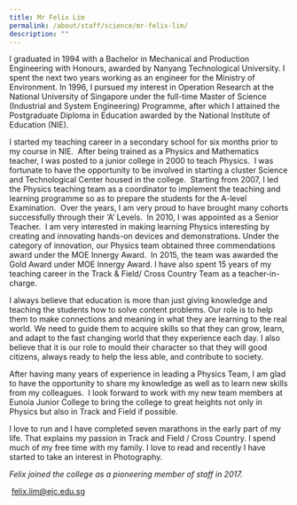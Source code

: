 ```yaml
---
title: Mr Felix Lim
permalink: /about/staff/science/mr-felix-lim/
description: ""
---
```

I graduated in 1994 with a Bachelor in Mechanical and Production Engineering with Honours, awarded by Nanyang Technological University. I spent the next two years working as an engineer for the Ministry of Environment. In 1996, I pursued my interest in Operation Research at the National University of Singapore under the full-time Master of Science (Industrial and System Engineering) Programme, after which I attained the Postgraduate Diploma in Education awarded by the National Institute of Education (NIE).

I started my teaching career in a secondary school for six months prior to my course in NIE.  After being trained as a Physics and Mathematics teacher, I was posted to a junior college in 2000 to teach Physics.  I was fortunate to have the opportunity to be involved in starting a cluster Science and Technological Center housed in the college.  Starting from 2007, I led the Physics teaching team as a coordinator to implement the teaching and learning programme so as to prepare the students for the A-level Examination.  Over the years, I am very proud to have brought many cohorts successfully through their ‘A’ Levels.  In 2010, I was appointed as a Senior Teacher.  I am very interested in making learning Physics interesting by creating and innovating hands-on devices and demonstrations. Under the category of innovation, our Physics team obtained three commendations  award under the MOE Innergy Award.  In 2015, the team was awarded the Gold Award under MOE Innergy Award. I have also spent 15 years of my teaching career in the Track & Field/ Cross Country Team as a teacher-in-charge.

I always believe that education is more than just giving knowledge and teaching the students how to solve content problems. Our role is to help them to make connections and meaning in what they are learning to the real world. We need to guide them to acquire skills so that they can grow, learn, and adapt to the fast changing world that they experience each day. I also believe that it is our role to mould their character so that they will good citizens, always ready to help the less able, and contribute to society.

After having many years of experience in leading a Physics Team, I am glad to have the opportunity to share my knowledge as well as to learn new skills from my colleagues.  I look forward to work with my new team members at Eunoia Junior College to bring the college to great heights not only in Physics but also in Track and Field if possible.

I love to run and I have completed seven marathons in the early part of my life. That explains my passion in Track and Field / Cross Country. I spend much of my free time with my family. I love to read and recently I have started to take an interest in Photography.

_Felix joined the college as a pioneering member of staff in 2017._

 [felix.lim@ejc.edu.sg](mailto:felix.lim@ejc.edu.sg)